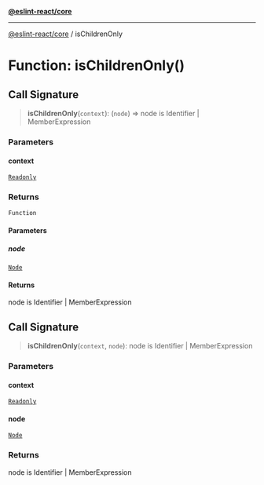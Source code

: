 [**@eslint-react/core**](../README.md)

***

[@eslint-react/core](../README.md) / isChildrenOnly

# Function: isChildrenOnly()

## Call Signature

> **isChildrenOnly**(`context`): (`node`) => node is Identifier \| MemberExpression

### Parameters

#### context

[`Readonly`](../-internal-/type-aliases/Readonly.md)

### Returns

`Function`

#### Parameters

##### node

[`Node`](../-internal-/type-aliases/Node.md)

#### Returns

node is Identifier \| MemberExpression

## Call Signature

> **isChildrenOnly**(`context`, `node`): node is Identifier \| MemberExpression

### Parameters

#### context

[`Readonly`](../-internal-/type-aliases/Readonly.md)

#### node

[`Node`](../-internal-/type-aliases/Node.md)

### Returns

node is Identifier \| MemberExpression
